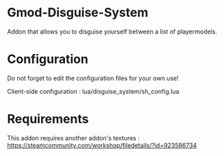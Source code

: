 # Gmod-Disguise-System
Addon that allows you to disguise yourself between a list of playermodels.

# Configuration
Do not forget to edit the configuration files for your own use!

Client-side configuration : lua/disguise_system/sh_config.lua

# Requirements
This addon requires another addon's textures :
https://steamcommunity.com/workshop/filedetails/?id=923586734
